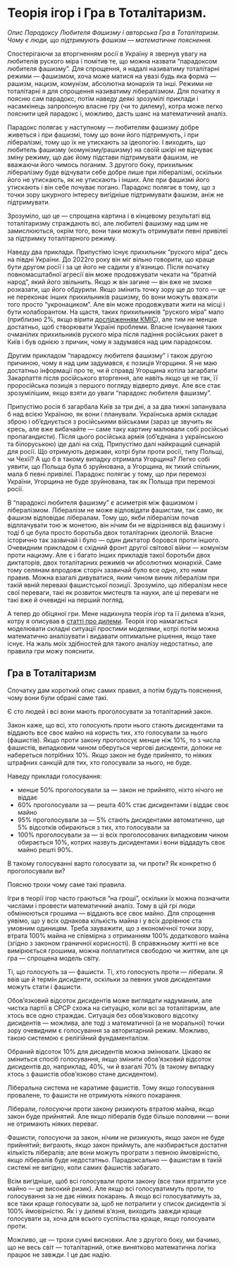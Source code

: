 # Теорія ігор і Гра в Тоталітаризм.

_Опис Парадоксу Любителя Фашизму і авторська Гра в Тоталітаризм. 
Чому є люди, що підтримують фашизм — математичне пояснення._

Спостерігаючи за вторгненням росії в Україну я звернув увагу на любителів руского міра і помітив те, що можна назвати “парадоксом любителя фашизму”. 
Для спрощення, я надалі називатиму тоталітарні режими — фашизмом, хоча може матися на увазі будь яка форма — рашизм, нацизм, комунізм, абсолютна монархія та інші. 
Режими не тоталітарні я для спрощення називатиму лібералізмом. 
Для початку я поясню сам парадокс, потім наведу деякі зрозумілі приклади і насамкінець запропоную власне гру (чи то дилему), котра може легко пояснити цей парадокс і, можливо, дасть шанс на математичний аналіз.

Парадокс полягає у наступному — любителям фашизму добре живеться і при фашизмі, тому що вони його підтримують, і при лібералізмі, тому що їх не утискають за ідеологію. 
І виходить, що любитель фашизму (комунізму/рашизму) на своїй шкірі не відчуває зміну режиму, що дає йому підстави підтримувати фашизм, не вважаючи його чимось поганим. 
З другого боку, прихильник лібералізму буде відчувати себе добре лише при лібералізмі, оскільки його не утискають, як не утискають і інших. 
Але при фашизмі його утискають і він себе почуває погано. 
Парадокс полягає в тому, що з точки зору шкурного інтересу вигідніше підтримувати фашизм, аніж не підтримувати.

Зрозуміло, що це — спрощена картина і в кінцевому результаті від тоталітаризму страждають всі, але любителі фашизму над цим не замислюються, окрім того, вони таки можуть отримувати певні привілеї за підтримку тоталітарного режиму.

Наведу два приклади. 
Припустімо існує прихильник “руского міра” десь на півдні України. 
До 2022го року він міг вільно говорити, що краще бути другом росії і за це його не садили у в’язницю. 
Після початку повномасштабної агресії він може продовжувати чекати на “братній народ”, який його звільнить. 
Якщо ж він загине — він вже не зможе розказати, що його обдурили. 
Якщо змінить точку зору ще до того — це не переконає інших прихильників рашизму, бо вони можуть вважати того просто “укронациком”. 
Але він може продовжувати жити на місці і бути колаборантом. 
На щастя, таких прихильників “руского міра” мало (приблизно 2%, якщо вірити [дослідженням КМІС](https://www.kiis.com.ua/?lang=ukr&cat=reports&id=1112&page=1)), але тим не менше достатньо, щоб створювати Україні проблеми. 
Власне існування таких очманілих прихильників руского міра після падіння російських ракет в Київ і був однією з причин, чому я задумався над цим парадоксом.

Другим прикладом “парадоксу любителя фашизму” і також другою причиною, чому я над цим задумався, є позиція Угорщини. 
Я не маю достатньо інформації про те, чи й справді Угорщина хотіла загарбати Закарпаття після російського вторгення, але навіть якщо це не так, її проросійська позиція з першого погляду відверто дивує. 
Але все стає зрозумілішим, якщо взяти до уваги “парадокс любителя фашизму”.

Припустімо росія б загарбала Київ за три дні, а за два тижні запанувала б над всією Україною, як вони і планували. 
Українська армія складає зброю і об’єднується з російськими військами (зараз це звучить як єресь, але вже вибачайте — саме таку картину малювали собі російські пропагандисти). 
Після цього російська армія (об’єднана з українською та білоруською) іде далі на схід. 
Припустімо далі найкращий сценарій для росії. 
Що отримують держави, котрі були проти росії, типу Польщі, чи Чехії? 
А що б в такому випадку отримала Угорщина? 
Легко собі уявити, що Польща була б зруйнована, а Угорщина, як тихий спільник, мала б певні привілеї. 
Парадокс полягає у тому, що при перемозі України, Угорщина не буде зруйнована, так як Польща при перемозі росії.

В “парадоксі любителя фашизму” є асиметрія між фашизмом і лібералізмом. 
Лібералізм не може відповідати фашистам, так само, як фашизм відповідає лібералам. 
Тому що, якби лібералізм почав відплачувати тою ж монетою, він нічим би не відрізнявся від фашизму і тоді б це була просто боротьба двох тоталітарних ідеологій. 
Власне історично так зазвичай і було — один диктатор боровся проти іншого. 
Очевидним прикладом є східний фронт другої світової війни — комунізм проти нацизму. 
Але є і багато інших прикладів такої боротьби двох диктаторів, двох тоталітарних режимів чи абсолютних монархій. 
Саме тому селянам впродовж сторіч зазвичай було все одно, хто ними правив. 
Можна взагалі дивуватися, яким чином виник лібералізм при такій явній перевазі фашистської позиції. 
Зрозуміло, що лібералізм несе свої переваги, такі як розвиток мистецтв та науки, але ці переваги не такі вже й очевидні на перший погляд.

А тепер до обіцяної гри. 
Мене надихнула теорія ігор та її дилема в’язня, котру я описував в [статті про дилеми](https://medium.com/@navpil/dilemmas-3-1940d89b4118#f6d3). 
Теорія ігор намагається моделювати складні ситуації простими моделями, котрі потім можна математично аналізувати і видавати оптимальне рішення, якщо таке існує. 
На жаль моїх здібностей для такого аналізу недостатньо, але правила гри можу пояснити.

## Гра в Тоталітаризм

Спочатку дам короткий опис самих правил, а потім будуть пояснення, чому вони були обрані саме такі.

Є сто людей і всі вони мають проголосувати за тоталітарний закон.

Закон каже, що всі, хто голосують проти нього стають дисидентами та віддають все своє майно на користь тих, хто голосували за нього (фашистів). 
Якщо проти закону проголосує менше ніж 10%, то з числа фашистів, випадковим чином оберуться чергові дисиденти, допоки не набереться потрібних 10%. 
Якщо закон не буде прийнято, то ніяких штрафних санкцій для тих, хто голосували за нього, не буде.

Наведу приклади голосування:

 - менше 50% проголосували за — закон не прийнято, ніхто нічого не віддає
 - 60% проголосували за — решта 40% стає дисидентами і віддає своє майно
 - 95% проголосували за — 5% стають дисидентами автоматично, ще 5% відсотків обираються з тих, хто голосували за
 - 100% проголосували за — зі всіх проголосованих випадковим чином обирається 10%, котрих назвуть дисидентами і вони віддадуть своє майно решті 90%.

В такому голосуванні варто голосувати за, чи проти? 
Як конкретно б проголосували ви?

Поясню трохи чому саме такі правила.

Ігри в теорії ігор часто граються “на гроші”, оскільки їх можна позначити числами і провести математичний аналіз. 
Тому в цій грі люди обмінюються грошима — віддають все своє майно. 
Для спрощення уявімо, що у всіх однакова кількість майна і у всіх дорівнює ста умовним одиницям. 
Треба зауважити, що з економічної точки зору, втрата 100% майна не співмірна з отриманням 100% додаткового майна (згідно з законом граничної корисності). 
В справжньому житті не все вимірюється грошима, можна поплатитися свободою чи життям, але ця гра — спрощена модель світу.

Ті, що голосують за — фашисти. 
Ті, хто голосують проти — ліберали. 
Я ввів ще й термін дисиденти, оскільки за певних умов дисидентами можуть стати і фашисти.

Обов’язковий відсоток дисидентів може виглядати надуманим, але чистка партії в СРСР схожа на ситуацію, коли всі за тоталітаризм, але хтось все одно страждає. 
Ситуація без обов’язкового відсотку дисидентів — можлива, але тоді з математичної (а не моральної) точки зору очевидним є голосування за авторитарний режим. 
Можливо, такою системою є релігійний фундаменталізм.

Обраний відсоток 10% для дисидентів можна змінювати. 
Цікаво як зміниться спосіб голосування, якщо змінити обов’язковий відсоток дисидентів до, наприклад, 40%, чи й взагалі 70% (в такому випадку хтось з фашистів обов’язково стане дисидентом).

Ліберальна система не каратиме фашистів. 
Тому якщо голосування провалене, то фашисти не отримують ніякого покарання.

Ліберали, голосуючи проти закону ризикують втратою майна, якщо закон буде прийнятий. 
Але якщо лібералів буде більше половини — вони не отримають ніяких переваг.

Фашисти, голосуючи за закон, нічим не ризикують, якщо закон не буде прийнятий; виграють, якщо закон приймуть, але назбирається достатня кількість лібералів; але вони можуть програти з певною ймовірністю, якщо лібералів буде недостатньо. 
Парадоксально — фашистам в такій системі не вигідно, коли самих фашистів забагато.

Всім вигідніше, щоб всі голосували проти закону (все таки втратити усе майно — це високий ризик). 
Але якщо всі голосуватимуть проти, то голосування за не дає ніяких покарань. 
А якщо всі голосуватимуть за, все таки краще голосувати за, щоб не потрапити у список дисидентів зі 100% ймовірністю. 
Як і у дилемі в’язня, виходить завжди краще голосувати за, хоча для всього суспільства краще, якщо голосувати проти.

Можливо, це — трохи сумні висновки. 
Але з другого боку, ми бачимо, що не весь світ — тоталітарний, отже винятково математична логіка працює не завжди. 
І це дає надію.

